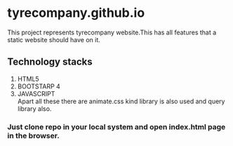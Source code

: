 # tyrecompany.github.io

This project represents tyrecompany website.This has all features that a static website should have on it.
## Technology stacks
1. HTML5
2. BOOTSTARP 4<br>
3. JAVASCRIPT<br>
Apart all these there are animate.css kind library is also used and query library also.

### Just clone repo in your local system and open index.html page in the browser.

